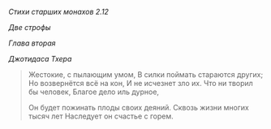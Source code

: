 *Стихи старших монахов 2\.12*

*Две строфы*

*Глава вторая*

*Джотидаса Тхера*

> Жестокие, с пылающим умом,
> В силки поймать стараются других;
> Но возвернётся всё на кон,
> И не исчезнет зло их\.
> Что ни творил бы человек,
> Благое дело иль дурное,
>
> Он будет пожинать плоды своих деяний\.
> Сквозь жизни многих тысяч лет
> Наследует он счастье с горем\.
